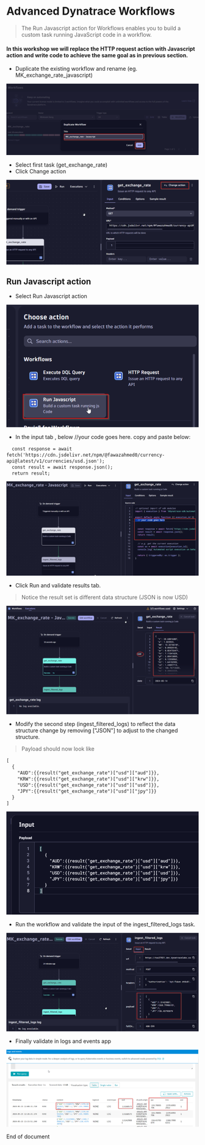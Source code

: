 # Advanced Dynatrace Workflows

> The Run Javascript action for Workflows enables you to build a custom task running JavaScript code in a workflow.

#### In this workshop we will replace the HTTP request action with Javascript action and write code to achieve the same goal as in previous section.

- Duplicate the existing workflow and rename (eg. MK_exchange_rate_javascript)
  
![](https://github.com/hakansuku/D1APACTraining/blob/main/images/WORKFLOWS/duplicate.png?raw=true)

- Select first task (get_exchange_rate)
- Click Change action

![](https://github.com/hakansuku/D1APACTraining/blob/main/images/WORKFLOWS/changeaction.png?raw=true)

## Run Javascript action 
- Select Run Javascript action

![](https://github.com/hakansuku/D1APACTraining/blob/main/images/WORKFLOWS/runjavascript.png?raw=true)

- In the input tab , below //your code goes here. copy and paste below:

```
  const response = await fetch('https://cdn.jsdelivr.net/npm/@fawazahmed0/currency-api@latest/v1/currencies/usd.json');
  const result = await response.json();
  return result;
```

![](https://github.com/hakansuku/D1APACTraining/blob/main/images/WORKFLOWS/yourcode.png?raw=true)

- Click Run and validate results tab. 
> Notice the result set is different data structure (JSON is now USD)

![](https://github.com/hakansuku/D1APACTraining/blob/main/images/WORKFLOWS/resultjavascript.png?raw=true)

- Modify the second step (ingest_filtered_logs) to reflect the data structure change by removing ["JSON"] to adjust to the changed structure. 

> Payload should now look like

```
[
  {
    "AUD":{{result("get_exchange_rate")["usd"]["aud"]}},
    "KRW":{{result("get_exchange_rate")["usd"]["krw"]}},
    "USD":{{result("get_exchange_rate")["usd"]["usd"]}},
    "JPY":{{result("get_exchange_rate")["usd"]["jpy"]}}
  }
]
```

![](https://github.com/hakansuku/D1APACTraining/blob/main/images/WORKFLOWS/payloadjava.png?raw=true)

- Run the workflow and validate the input of the ingest_filtered_logs task.

![](https://github.com/hakansuku/D1APACTraining/blob/main/images/WORKFLOWS/inputtabjava.png?raw=true)

- Finally validate in logs and events app

![](https://github.com/hakansuku/D1APACTraining/blob/main/images/WORKFLOWS/javafinal.png?raw=true)

End of document

